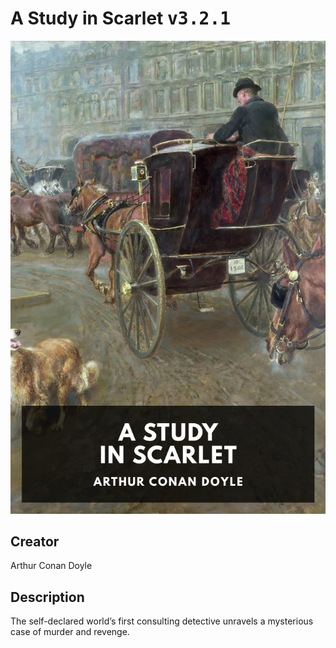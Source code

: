 
# A Study in Scarlet <kbd>v3.2.1</kbd>

<center>
  <img src="./cover-1024.jpg"/>
</center>

## Creator
Arthur Conan Doyle

## Description
The self-declared world’s first consulting detective unravels a mysterious case of murder and revenge.
